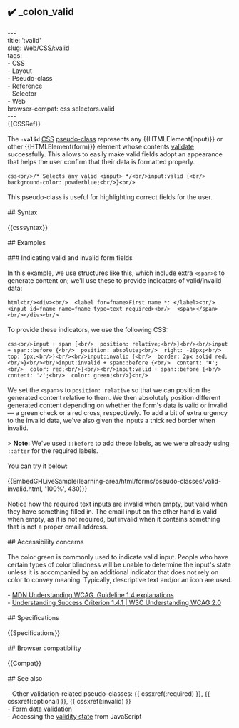 ## ✔️ _colon_valid 
 ---<br/>title: ':valid'<br/>slug: Web/CSS/:valid<br/>tags:<br/>  - CSS<br/>  - Layout<br/>  - Pseudo-class<br/>  - Reference<br/>  - Selector<br/>  - Web<br/>browser-compat: css.selectors.valid<br/>---<br/>{{CSSRef}}<br/><br/>The **`:valid`** [CSS](/en-US/docs/Web/CSS) [pseudo-class](/en-US/docs/Web/CSS/Pseudo-classes) represents any {{HTMLElement(input)}} or other {{HTMLElement(form)}} element whose contents [validate](/en-US/docs/Web/Guide/HTML/Constraint_validation) successfully. This allows to easily make valid fields adopt an appearance that helps the user confirm that their data is formatted properly.<br/><br/>```css<br/>/* Selects any valid <input> */<br/>input:valid {<br/>  background-color: powderblue;<br/>}<br/>```<br/><br/>This pseudo-class is useful for highlighting correct fields for the user.<br/><br/>## Syntax<br/><br/>{{csssyntax}}<br/><br/>## Examples<br/><br/>### Indicating valid and invalid form fields<br/><br/>In this example, we use structures like this, which include extra `<span>`s to generate content on; we'll use these to provide indicators of valid/invalid data:<br/><br/>```html<br/><div><br/>  <label for=fname>First name *: </label><br/>  <input id=fname name=fname type=text required><br/>  <span></span><br/></div><br/>```<br/><br/>To provide these indicators, we use the following CSS:<br/><br/>```css<br/>input + span {<br/>  position: relative;<br/>}<br/><br/>input + span::before {<br/>  position: absolute;<br/>  right: -20px;<br/>  top: 5px;<br/>}<br/><br/>input:invalid {<br/>  border: 2px solid red;<br/>}<br/><br/>input:invalid + span::before {<br/>  content: '✖';<br/>  color: red;<br/>}<br/><br/>input:valid + span::before {<br/>  content: '✓';<br/>  color: green;<br/>}<br/>```<br/><br/>We set the `<span>`s to `position: relative` so that we can position the generated content relative to them. We then absolutely position different generated content depending on whether the form's data is valid or invalid — a green check or a red cross, respectively. To add a bit of extra urgency to the invalid data, we've also given the inputs a thick red border when invalid.<br/><br/>> **Note:** We've used `::before` to add these labels, as we were already using `::after` for the required labels.<br/><br/>You can try it below:<br/><br/>{{EmbedGHLiveSample(learning-area/html/forms/pseudo-classes/valid-invalid.html, '100%', 430)}}<br/><br/>Notice how the required text inputs are invalid when empty, but valid when they have something filled in. The email input on the other hand is valid when empty, as it is not required, but invalid when it contains something that is not a proper email address.<br/><br/>## Accessibility concerns<br/><br/>The color green is commonly used to indicate valid input. People who have certain types of color blindness will be unable to determine the input's state unless it is accompanied by an additional indicator that does not rely on color to convey meaning. Typically, descriptive text and/or an icon are used.<br/><br/>- [MDN Understanding WCAG, Guideline 1.4 explanations](/en-US/docs/Web/Accessibility/Understanding_WCAG/Perceivable#guideline_1.4_make_it_easier_for_users_to_see_and_hear_content_including_separating_foreground_from_background)<br/>- [Understanding Success Criterion 1.4.1 | W3C Understanding WCAG 2.0](https://www.w3.org/TR/UNDERSTANDING-WCAG20/visual-audio-contrast-without-color.html)<br/><br/>## Specifications<br/><br/>{{Specifications}}<br/><br/>## Browser compatibility<br/><br/>{{Compat}}<br/><br/>## See also<br/><br/>- Other validation-related pseudo-classes: {{ cssxref(:required) }}, {{ cssxref(:optional) }}, {{ cssxref(:invalid) }}<br/>- [Form data validation](/en-US/docs/Learn/Forms/Form_validation)<br/>- Accessing the [validity state](/en-US/docs/Web/API/ValidityState) from JavaScript<br/>
